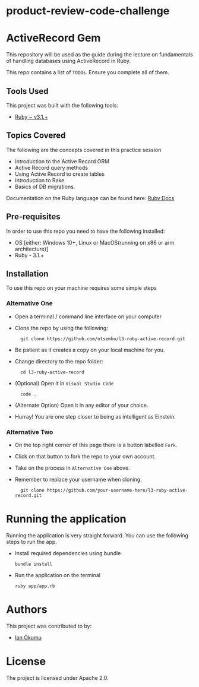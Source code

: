 # product-review-code-challenge
# ActiveRecord Gem
This repository will be used as the guide during the lecture on fundamentals of handling databases using ActiveRecord in Ruby.

This repo contains a list of `TODOs`. Ensure you complete all of them.

## Tools Used
This project was built with the following tools:

- [Ruby ~ v3.1.+](https://www.ruby-lang.org/en/)

## Topics Covered
The following are the concepts covered in this practice session

- Introduction to the Active Record ORM
- Active Record query methods
- Using Active Record to create tables
- Introduction to Rake
- Basics of DB migrations.


Documentation on the Ruby language can be found here: [Ruby Docs](https://docs.ruby-lang.org/en/3.1/)

## Pre-requisites
In order to use this repo you need to have the following installed:

- OS [either: Windows 10+, Linux or MacOS(running on x86 or arm architecture)]
- Ruby - 3.1.+

## Installation

To use this repo on your machine requires some simple steps

### Alternative One

- Open a terminal / command line interface on your computer
- Clone the repo by using the following:

        git clone https://github.com/otsembo/l3-ruby-active-record.git

- Be patient as it creates a copy on your local machine for you.
- Change directory to the repo folder:

        cd l3-ruby-active-record

- (Optional) Open it in ``Visual Studio Code``

        code .

- (Alternate Option) Open it in any editor of your choice.
- Hurray! You are one step closer to being as intelligent as Einstein.

### Alternative Two

- On the top right corner of this page there is a button labelled ``Fork``.
- Click on that button to fork the repo to your own account.
- Take on the process in ``Alternative One`` above.
- Remember to replace your username when cloning.

        git clone https://github.com/your-username-here/l3-ruby-active-record.git


# Running the application

Running the application is very straight forward. You can use the following steps to run the app.

- Install required dependencies using bundle

      bundle install

- Run the application on the terminal

      ruby app/app.rb

# Authors
This project was contributed to by:
- [Ian Okumu](https://github.com/otsembo/)

# License
The project is licensed under Apache 2.0.